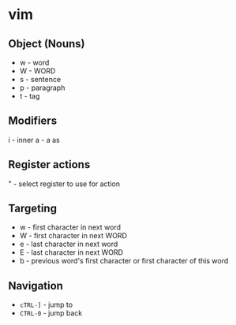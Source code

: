 # vim

## Object (Nouns)
* w - word
* W - WORD
* s - sentence
* p - paragraph
* t - tag
 
## Modifiers
i  - inner
a  - a as

## Register actions
" - select register to use for action

## Targeting

* w - first character in next word
* W - first character in next WORD
* e - last character in next word
* E - last character in next WORD
* b - previous word's first character or first character of this word

## Navigation
* `cTRL-]` - jump to
* `CTRL-0` - jump back
